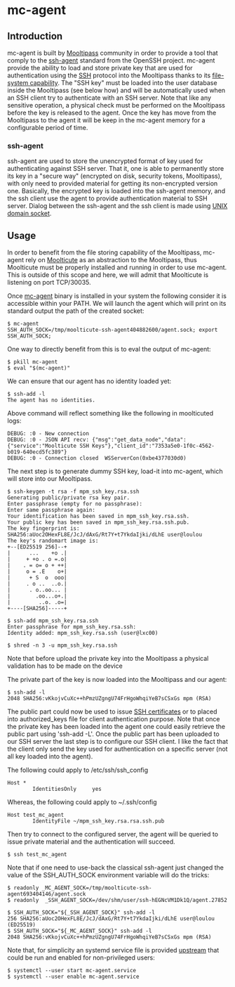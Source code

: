 # mc-agent
## Introduction
mc-agent is built by [Mooltipass](https://www.themooltipass.com/
"Mooltipass website") community in order to provide a tool that
comply to the
[ssh-agent](https://tools.ietf.org/html/draft-miller-ssh-agent-00#section-1
"SSH-agent reference") standard from the OpenSSH project.
mc-agent provide the ability to load and store private key that are used for
authentication using the [SSH](https://www.openssh.com/specs.html
"OpenSSH specification") protocol into the Mooltipass thanks to its
[file-system capability](https://github.com/limpkin/mooltipass/tree/master/source_code/src/NODEMGMT
"Mooltipass file-system capability"). The "SSH key" must be loaded into the user database
inside the Mooltipass (see below how) and will be automatically used when
an SSH client try to authenticate with an SSH server. Note that like any sensitive
operation, a physical check must be performed on the Mooltipass before the key
is released to the agent.
Once the key has move from the Mooltipass to the agent it will be keep in
the mc-agent memory for a configurable period of time.

### ssh-agent
ssh-agent are used to store the unencrypted format of key used for authenticating
against SSH server. That it, one is able to permanently store its key in a "secure
way" (encrypted on disk, security tokens, Mooltipass), with only need to provided
material for getting its non-encrypted version one. Basically, the encrypted key
is loaded into the ssh-agent memory, and the ssh client use the agent to provide
authentication material to SSH server. Dialog between the ssh-agent and the ssh
client is made using [UNIX domain
socket](https://en.wikipedia.org/wiki/Unix_domain_socket "Unix domain socket").

## Usage
In order to benefit from the file storing capability of the Mooltipass, mc-agent
rely on [Moolticute](https://github.com/mooltipass/moolticute
"Moolticute source code") as an abstraction to the Mooltipass, thus Moolticute must
be properly installed and running in order to use mc-agent. This is outside of this
scope and here, we will admit that Moolticute is listening on port TCP/30035.

Once [mc-agent](https://github.com/raoulh/mc-agent "mc-agent source
code") binary is installed in your system the following consider it is
accessible within your PATH. We will launch the agent which will print on its
standard output the path of the created socket:

```
$ mc-agent
SSH_AUTH_SOCK=/tmp/moolticute-ssh-agent404882600/agent.sock; export SSH_AUTH_SOCK;
```

One way to directly benefit from this is to eval the output of mc-agent:
```
$ pkill mc-agent
$ eval "$(mc-agent)"
```
We can ensure that our agent has no identity loaded yet:
```
$ ssh-add -l
The agent has no identities.
```
Above command will reflect something like the following in moolticuted logs:
```
DEBUG: :0 - New connection
DEBUG: :0 - JSON API recv: {"msg":"get_data_node","data":{"service":"Moolticute SSH Keys"},"client_id":"7353a5e0-1f0c-4562-b019-640ecd5fc389"}
DEBUG: :0 - Connection closed  WSServerCon(0xbe4377030d0)
```
The next step is to generate dummy SSH key, load-it into mc-agent, which will
store into our Mooltipass.
```
$ ssh-keygen -t rsa -f mpm_ssh_key.rsa.ssh
Generating public/private rsa key pair.
Enter passphrase (empty for no passphrase):
Enter same passphrase again:
Your identification has been saved in mpm_ssh_key.rsa.ssh.
Your public key has been saved in mpm_ssh_key.rsa.ssh.pub.
The key fingerprint is:
SHA256:aUoc2OHexFL8E/JcJ/dAxG/Rt7Y+t7YkdaIjki/dLhE user@loulou
The key's randomart image is:
+--[ED25519 256]--+
|      ...    +o .|
|     + +o . o =.o|
|    . = o= o + ++|
|     o = .E    o+|
|      + S  o  ooo|
|     . o ..  ..o.|
|      . o..oo... |
|        .oo...o+.|
|         ..o. .o=|
+----[SHA256]-----+

$ ssh-add mpm_ssh_key.rsa.ssh
Enter passphrase for mpm_ssh_key.rsa.ssh:
Identity added: mpm_ssh_key.rsa.ssh (user@lxc00)

$ shred -n 3 -u mpm_ssh_key.rsa.ssh
```
Note that before upload the private key into the Mooltipass a physical validation
has to be made on the device

The private part of the key is now loaded into the Mooltipass and our agent:
```
$ ssh-add -l
2048 SHA256:vKkojvCuXc++hPmzUZgngU74FrHgoWhqiYeB7sCSxGs mpm (RSA)
```
The public part could now be used to issue [SSH
certificates](https://cvsweb.openbsd.org/cgi-bin/cvsweb/src/usr.bin/ssh/PROTOCOL.certkeys?annotate=HEAD
"OpenSSH certificate") or to placed into
authorized_keys file for client authentication purpose. Note that once the private
key has been loaded into the agent one could easily retrieve the public part using
'ssh-add -L'.
Once the public part has been uploaded to our SSH server the last step is to
configure our SSH client. I like the fact that the client only send the key
used for authentication on a specific server (not all key loaded into the agent).

The following could apply to /etc/ssh/ssh_config
```
Host *
        IdentitiesOnly     yes
```
Whereas, the following could apply to ~/.ssh/config
```
Host test_mc_agent
        IdentityFile ~/mpm_ssh_key.rsa.rsa.ssh.pub
```

Then try to connect to the configured server, the agent will be queried to issue
private material and the authentication will succeed.

```
$ ssh test_mc_agent
```

Note that if one need to use-back the classical ssh-agent just changed the value
of the SSH_AUTH_SOCK environment variable will do the tricks:
```
$ readonly _MC_AGENT_SOCK=/tmp/moolticute-ssh-agent693404146/agent.sock
$ readonly  _SSH_AGENT_SOCK=/dev/shm/user/ssh-hEGNcVM1Dk1Q/agent.27852

$ SSH_AUTH_SOCK="${_SSH_AGENT_SOCK}" ssh-add -l
256 SHA256:aUoc2OHexFL8E/JcJ/dAxG/Rt7Y+t7YkdaIjki/dLhE user@loulou (ED25519)
$ SSH_AUTH_SOCK="${_MC_AGENT_SOCK}" ssh-add -l
2048 SHA256:vKkojvCuXc++hPmzUZgngU74FrHgoWhqiYeB7sCSxGs mpm (RSA)
```
Note that, for simplicity an systemd service file is provided
[upstream](https://github.com/raoulh/mc-agent/blob/master/systemd/moolticute-ssh-agent.service
"systemd unit file") that could be run and enabled
for non-privileged users:
```
$ systemctl --user start mc-agent.service
$ systemctl --user enable mc-agent.service
```
